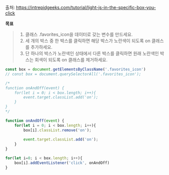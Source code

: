 출처:	https://intrepidgeeks.com/tutorial/light-js-in-the-specific-box-you-click

**목표**

> 1. 클래스 .favorites_icon을 데이터로 갖는 변수를 만드세요.
> 2. 세 개의 박스 중 한 박스를 클릭하면 해당 박스가 노란색이 되도록 on 클래스를 추가하세요.
> 3. 단 하나의 박스가 노란색인 상태에서 다른 박스를 클릭하면 원래 노란색인 박스는 회색이 되도록 on 클래스를 제거하세요.

```javascript
const box = document.getElementsByClassName('.favorites_icon')
// const box = document.querySelectorAll('.favorites_icon'); 

/*
function onAndOff(event) {
    for(let i = 0; i < box.length; i++){
        event.target.classList.add('on');
    }
}
*/

function onAndOff(event) {
    for(let i = 0; i < box.length; i++){
        box[i].classList.remove('on');
    
        event.target.classList.add('on');
    }
}

for(let i=0; i < box.length; i++){
    box[i].addEventListener('click', onAndOff)
}
```

